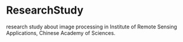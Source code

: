 # ResearchStudy
research study about image processing in Institute of Remote Sensing Applications, Chinese Academy of Sciences.
